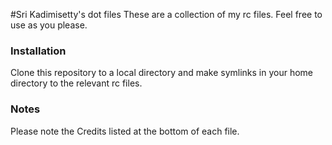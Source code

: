 #Sri Kadimisetty's dot files
These are a collection of my rc files. Feel free to use as you please.


### Installation ###
Clone this repository to a local directory and make symlinks in your home directory to the relevant rc files.

### Notes ### 
Please note the Credits listed at the bottom of each file.
